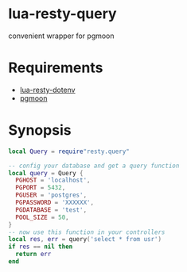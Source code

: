 # lua-resty-query
convenient wrapper for pgmoon

# Requirements
- [lua-resty-dotenv](https://github.com/xiangnanscu/lua-resty-dotenv)
- [pgmoon](https://github.com/xiangnanscu/pgmoon)

# Synopsis
```lua
local Query = require"resty.query"

-- config your database and get a query function
local query = Query {
  PGHOST = 'localhost',
  PGPORT = 5432,
  PGUSER = 'postgres',
  PGPASSWORD = 'XXXXXX',
  PGDATABASE = 'test',
  POOL_SIZE = 50,
}
-- now use this function in your controllers
local res, err = query('select * from usr')
if res == nil then
  return err
end
```
